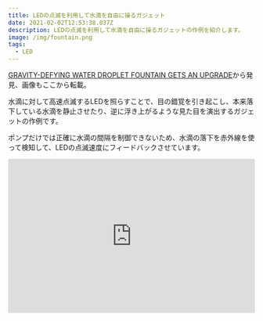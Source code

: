```yaml
---
title: LEDの点滅を利用して水滴を自由に操るガジェット
date: 2021-02-02T12:53:38.037Z
description: LEDの点滅を利用して水滴を自由に操るガジェットの作例を紹介します。
image: /img/fountain.png
tags:
  - LED
---
```

[GRAVITY-DEFYING WATER DROPLET FOUNTAIN GETS AN UPGRADE](https://hackaday.com/2020/02/25/gravity-defying-water-droplet-fountain-gets-an-upgrade/)から発見、画像もここから転載。

水滴に対して高速点滅するLEDを照らすことで、目の錯覚を引き起こし、本来落下している水滴を静止させたり、逆に浮き上がるような見た目を演出するガジェットの作例です。

ポンプだけでは正確に水滴の間隔を制御できないため、水滴の落下を赤外線を使って検知して、LEDの点滅速度にフィードバックさせています。

<iframe width="100%" height="315" src="https://www.youtube.com/embed/ambI007EriU" frameborder="0" allow="accelerometer; autoplay; clipboard-write; encrypted-media; gyroscope; picture-in-picture" allowfullscreen></iframe>
